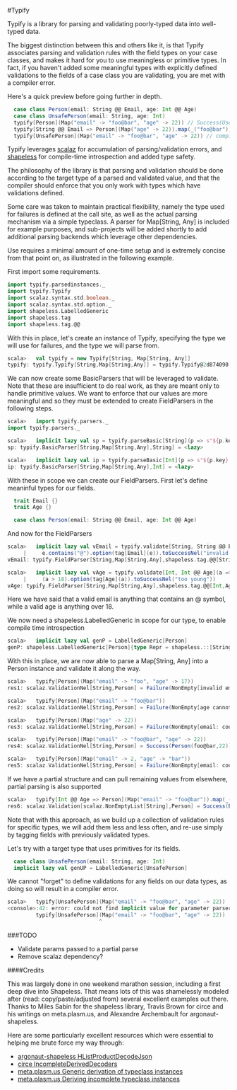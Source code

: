 #Typify

Typify is a library for parsing and validating poorly-typed data into well-typed data.

The biggest distinction between this and others like it, is that Typify associates parsing and validation
rules with the field types on your case classes, and makes it hard for you to use meaningless or primitive
types. In fact, if you haven't added some meaningful types with explicitly defined validations to the
fields of a case class you are validating, you are met with a compiler error.

Here's a quick preview before going further in depth.

```scala
  case class Person(email: String @@ Email, age: Int @@ Age)
  case class UnsafePerson(email: String, age: Int)
  typify[Person](Map("email" -> "foo@bar", "age" -> 22)) // Success(User)
  typify[String @@ Email => Person](Map("age" -> 22)).map(_("foo@bar")) // Success(User)
  typify[UnsafePerson](Map("email" -> "foo@bar", "age" -> 22)) // compile error
```

Typify leverages [scalaz](https://github.com/scalaz/scalaz) for accumulation of parsing/validation errors,
and [shapeless](https://github.com/milessabin/shapeless) for compile-time introspection and added type safety.

The philosophy of the library is that parsing and validation should be done according to the target type of a
parsed and validated value, and that the compiler should enforce that you only work with types which have
validations defined.

Some care was taken to maintain practical flexibility, namely the type used for failures is defined
at the call site, as well as the actual parsing mechanism via a simple typeclass.
A parser for Map[String, Any] is included for example purposes, and sub-projects will be added
shortly to add additional parsing backends which leverage other dependencies.

Use requires a minimal amount of one-time setup and is extremely concise from that point on, as illustrated in the
following example.

First import some requirements.

```scala
import typify.parsedinstances._
import typify.Typify
import scalaz.syntax.std.boolean._
import scalaz.syntax.std.option._
import shapeless.LabelledGeneric
import shapeless.tag
import shapeless.tag.@@
```

With this in place, let's create an instance of Typify, specifying the type we will use for failures, and the
type we will parse from.

```scala
scala>   val typify = new Typify[String, Map[String, Any]]
typify: typify.Typify[String,Map[String,Any]] = typify.Typify@2d874090
```

We can now create some BasicParsers that will be leveraged to validate. Note that these are insufficient to do
real work, as they are meant only to handle primitive values. We want to enforce that our values are more
meaningful and so they must be extended to create FieldParsers in the following steps.

```scala
scala>   import typify.parsers._
import typify.parsers._

scala>   implicit lazy val sp = typify.parseBasic[String](p => s"${p.key}: ${p.error}")
sp: typify.BasicParser[String,Map[String,Any],String] = <lazy>

scala>   implicit lazy val ip = typify.parseBasic[Int](p => s"${p.key} cannot be parsed as int")
ip: typify.BasicParser[String,Map[String,Any],Int] = <lazy>
```

With these in scope we can create our FieldParsers. First let's define meaninful types for our fields.

```scala
  trait Email {}
  trait Age {}

  case class Person(email: String @@ Email, age: Int @@ Age)
```

And now for the FieldParsers

```scala
scala>   implicit lazy val vEmail = typify.validate[String, String @@ Email]((e: String) =>
     |     e.contains("@").option(tag[Email](e)).toSuccessNel("invalid email"))
vEmail: typify.FieldParser[String,Map[String,Any],shapeless.tag.@@[String,Email]] = <lazy>

scala>   implicit lazy val vAge = typify.validate[Int, Int @@ Age](a =>
     |     (a > 18).option(tag[Age](a)).toSuccessNel("too young"))
vAge: typify.FieldParser[String,Map[String,Any],shapeless.tag.@@[Int,Age]] = <lazy>
```

Here we have said that a valid email is anything that contains an @ symbol, while a valid age is anything over 18.

We now need a shapeless.LabelledGeneric in scope for our type, to enable compile time introspection

```scala
scala>   implicit lazy val genP = LabelledGeneric[Person]
genP: shapeless.LabelledGeneric[Person]{type Repr = shapeless.::[String with shapeless.tag.Tagged[Email] with shapeless.labelled.KeyTag[Symbol with shapeless.tag.Tagged[String("email")],String with shapeless.tag.Tagged[Email]],shapeless.::[Int with shapeless.tag.Tagged[Age] with shapeless.labelled.KeyTag[Symbol with shapeless.tag.Tagged[String("age")],Int with shapeless.tag.Tagged[Age]],shapeless.HNil]]} = <lazy>
```


With this in place, we are now able to parse a Map[String, Any] into a Person instance and validate it along the way.

```scala
scala>   typify[Person](Map("email" -> "foo", "age" -> 17))
res1: scalaz.ValidationNel[String,Person] = Failure(NonEmpty[invalid email,too young])

scala>   typify[Person](Map("email" -> "foo@bar"))
res2: scalaz.ValidationNel[String,Person] = Failure(NonEmpty[age cannot be parsed as int])

scala>   typify[Person](Map("age" -> 22))
res3: scalaz.ValidationNel[String,Person] = Failure(NonEmpty[email: could not parse])

scala>   typify[Person](Map("email" -> "foo@bar", "age" -> 22))
res4: scalaz.ValidationNel[String,Person] = Success(Person(foo@bar,22))

scala>   typify[Person](Map("email" -> 2, "age" -> "bar"))
res5: scalaz.ValidationNel[String,Person] = Failure(NonEmpty[email: could not parse,age cannot be parsed as int])
```

If we have a partial structure and can pull remaining values from elsewhere, partial parsing is also supported

```scala
scala>   typify[Int @@ Age => Person](Map("email" -> "foo@bar")).map(_(tag[Age](25)))
res6: scalaz.Validation[scalaz.NonEmptyList[String],Person] = Success(Person(foo@bar,25))
```

Note that with this approach, as we build up a collection of validation rules for specific types, we will add them
less and less often, and re-use simply by tagging fields with previously validated types.

Let's try with a target type that uses primitives for its fields.

```scala
  case class UnsafePerson(email: String, age: Int)
  implicit lazy val genUP = LabelledGeneric[UnsafePerson]
```

We cannot "forget" to define validations for any fields on our data types, as doing so will result in a
compiler error.

```scala
scala>   typify[UnsafePerson](Map("email" -> "foo@bar", "age" -> 22))
<console>:42: error: could not find implicit value for parameter parser: typify.Parser[String,Map[String,Any],UnsafePerson]
         typify[UnsafePerson](Map("email" -> "foo@bar", "age" -> 22))
                             ^
```

###TODO

* Validate params passed to a partial parse
* Remove scalaz dependency?

####Credits

This was largely done in one weekend marathon session, including a first deep dive into Shapeless. That means lots of
this was shamelessly modeled after (read: copy/paste/adjusted from) several excellent examples out there. Thanks to
Miles Sabin for the shapeless library, Travis Brown for circe and his writings on meta.plasm.us, and Alexandre
Archembault for argonaut-shapeless.

Here are some particularly excellent resources which were essential to helping me brute force my way through:

* [argonaut-shapeless HListProductDecodeJson](https://github.com/alexarchambault/argonaut-shapeless/blob/master/core/src/main/scala/argonaut/derive/MkDecodeJson.scala)
* [circe IncompleteDerivedDecoders](https://github.com/travisbrown/circe/blob/d437295f5fa225ece1c9d073c56c1462fa2225f1/generic/shared/src/main/scala/io/circe/generic/decoding/IncompleteDerivedDecoders.scala)
* [meta.plasm.us Generic derivation of typeclass instances](https://meta.plasm.us/posts/2015/11/08/type-classes-and-generic-derivation/)
* [meta.plasm.us Deriving incomplete typeclass instances](https://meta.plasm.us/posts/2015/06/21/deriving-incomplete-type-class-instances/)
